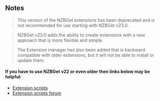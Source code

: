 ## Notes

>  This version of the NZBGet extensions has been deprecated and is 
not recommended for use starting with NZBGet v23.0.

> NZBGet v23.0 adds the ability to create extensions with a new approach that is more flexible and simple. 

> The Extension manager has also been added that is backward compatible 
with older extensions, but it will not be able to install or update them.

#### If you have to use NZBGet v22 or even older then links below may be helpful:
 - [Extension scripts](https://nzbget.net/extension-scripts)
 - [Extension scripts forum](https://forum.nzbget.net/viewforum.php?f=8&sid=dc9d094d3efcafe6c217cbceae9ea721)
